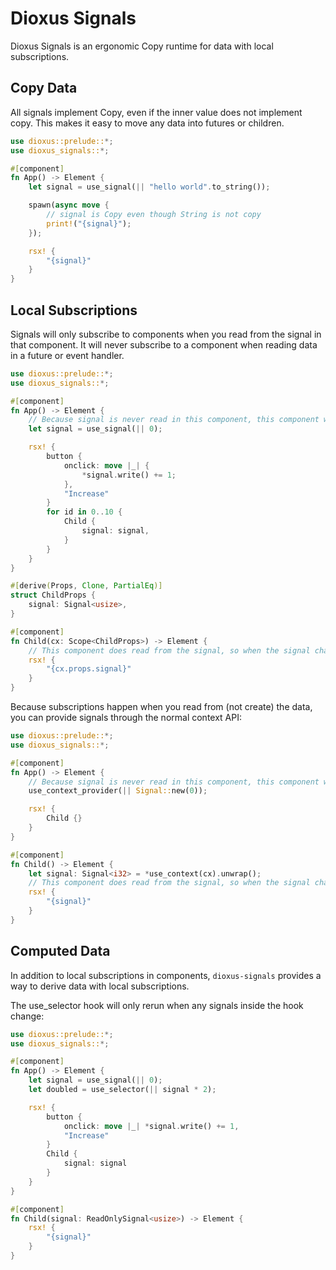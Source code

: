 # Dioxus Signals

Dioxus Signals is an ergonomic Copy runtime for data with local subscriptions.

## Copy Data

All signals implement Copy, even if the inner value does not implement copy. This makes it easy to move any data into futures or children.

```rust
use dioxus::prelude::*;
use dioxus_signals::*;

#[component]
fn App() -> Element {
    let signal = use_signal(|| "hello world".to_string());

    spawn(async move {
        // signal is Copy even though String is not copy
        print!("{signal}");
    });

    rsx! {
        "{signal}"
    }
}
```

## Local Subscriptions

Signals will only subscribe to components when you read from the signal in that component. It will never subscribe to a component when reading data in a future or event handler.

```rust
use dioxus::prelude::*;
use dioxus_signals::*;

#[component]
fn App() -> Element {
    // Because signal is never read in this component, this component will not rerun when the signal changes
    let signal = use_signal(|| 0);

    rsx! {
        button {
            onclick: move |_| {
                *signal.write() += 1;
            },
            "Increase"
        }
        for id in 0..10 {
            Child {
                signal: signal,
            }
        }
    }
}

#[derive(Props, Clone, PartialEq)]
struct ChildProps {
    signal: Signal<usize>,
}

#[component]
fn Child(cx: Scope<ChildProps>) -> Element {
    // This component does read from the signal, so when the signal changes it will rerun
    rsx! {
        "{cx.props.signal}"
    }
}
```

Because subscriptions happen when you read from (not create) the data, you can provide signals through the normal context API:

```rust
use dioxus::prelude::*;
use dioxus_signals::*;

#[component]
fn App() -> Element {
    // Because signal is never read in this component, this component will not rerun when the signal changes
    use_context_provider(|| Signal::new(0));

    rsx! {
        Child {}
    }
}

#[component]
fn Child() -> Element {
    let signal: Signal<i32> = *use_context(cx).unwrap();
    // This component does read from the signal, so when the signal changes it will rerun
    rsx! {
        "{signal}"
    }
}
```

## Computed Data

In addition to local subscriptions in components, `dioxus-signals` provides a way to derive data with local subscriptions.

The use_selector hook will only rerun when any signals inside the hook change:

```rust
use dioxus::prelude::*;
use dioxus_signals::*;

#[component]
fn App() -> Element {
    let signal = use_signal(|| 0);
    let doubled = use_selector(|| signal * 2);

    rsx! {
        button {
            onclick: move |_| *signal.write() += 1,
            "Increase"
        }
        Child {
            signal: signal
        }
    }
}

#[component]
fn Child(signal: ReadOnlySignal<usize>) -> Element {
    rsx! {
        "{signal}"
    }
}
```
